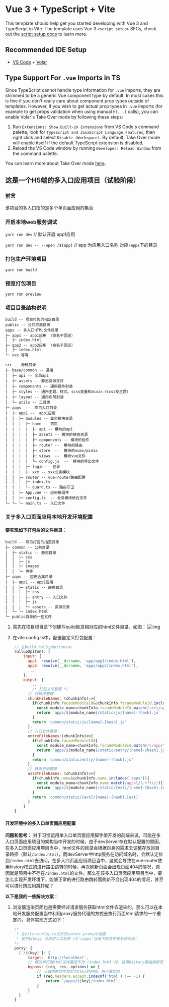 # Vue 3 + TypeScript + Vite

This template should help get you started developing with Vue 3 and TypeScript in Vite. The template uses Vue 3 `<script setup>` SFCs, check out the [script setup docs](https://v3.vuejs.org/api/sfc-script-setup.html#sfc-script-setup) to learn more.

## Recommended IDE Setup

- [VS Code](https://code.visualstudio.com/) + [Volar](https://marketplace.visualstudio.com/items?itemName=Vue.volar)

## Type Support For `.vue` Imports in TS

Since TypeScript cannot handle type information for `.vue` imports, they are shimmed to be a generic Vue component type by default. In most cases this is fine if you don't really care about component prop types outside of templates. However, if you wish to get actual prop types in `.vue` imports (for example to get props validation when using manual `h(...)` calls), you can enable Volar's Take Over mode by following these steps:

1. Run `Extensions: Show Built-in Extensions` from VS Code's command palette, look for `TypeScript and JavaScript Language Features`, then right click and select `Disable (Workspace)`. By default, Take Over mode will enable itself if the default TypeScript extension is disabled.
2. Reload the VS Code window by running `Developer: Reload Window` from the command palette.

You can learn more about Take Over mode [here](https://github.com/johnsoncodehk/volar/discussions/471).

## 这是一个H5端的多入口应用项目（试验阶段）

### 前言

该项目的多入口指的是多个单页面应用的集合

### 开启本地web服务调试

`yarn run dev` // 默认开启 app1应用

`yarn run dev -- --open /${app}` // app 为应用入口名称 对应`/apps`下的目录

### 打包生产环境项目

`yarn run build`

### 预览打包项目

`yarn run preview`

### 项目目录结构说明
```
build -- 项目打包的指定目录
public -- 公共资源目录
apps -- 多入口HTML文件目录
├─ app1 -- app1应用 （命名不固定）
│  ├─ index.html
├─ qpp2 -- app2应用 （命名不固定）
│  ├─ index.html
└─ xxx 等等

src -- 源码目录
├─ base/common -- 通用
│  ├─ api -- 全局api
│  ├─ assets -- 静态资源文件
│  ├─ components -- 通用组件封装
│  ├─ styles -- 通用主题、样式、scss变量和mixin（scss及主题）
│  ├─ layout -- 通用布局封装 
│  └─ utils -- 工具类
├─ apps  --  项目入口目录
│  ├─ app1 --  app1应用
│  │  ├─ modules -- 业务模块目录
│  │  │  ├─ home -- 首页
│  │  │  │  ├─ api -- 模块的api
│  │  │  │  ├─ assets -- 模块的静态资源
│  │  │  │  ├─ components -- 模块的组件
│  │  │  │  ├─ router --  模块的路由
│  │  │  │  ├─ store  --  模块的vuex/pinia
│  │  │  │  ├─ views  --  模块vue文件
│  │  │  │  └─ config.js  --  模块的导出文件
│  │  │  ├─ login -- 登录
│  │  │  ├─ xxx -- xxx业务模块
│  │  ├─ router -- vue-router路由配置
│  │  │  ├─ index.ts
│  │  │  └─ guard.ts -- 路由守卫
│  │  ├─ App.vue -- 应用根组件
│  │  ├─ config.ts  -- 业务模块统合文件
└─ └─ └─ main.ts -- 入口文件
``` 

### 关于多入口页面应用本地开发环境配置

#### 要实现如下打包后的文件目录：
```
build -- 项目打包的指定目录
├─ common -- 公共目录
│  ├─ static -- 静态目录
│  │  ├─ css
│  │  ├─ js
│  │  ├─ images
│  │  └─ 等等
├─ apps -- 应用合集目录
│  ├─ app1 -- app1应用
│  │  ├─ static -- 静态目录
│  │  │  ├─ css
│  │  │  ├─ entry -- 入口文件
│  │  │  ├─ js
│  │  │  └─ assets -- 资源目录
│  └─ └─ index.html
└─ public目录的一些文件
``` 
1. 需先在项目根目录下创建与build目录相对应的html文件目录，如图：
![img](https://p0.meituan.net/dpplatform/38d75a3cc6d127c09a7075ef26f93b365733.png "目录截图")

2. 在vite.config.ts中，配置自定义打包配置：
``` javascript
    // 在build.rollupOptions中
    rullupOpitons: {
        input: {
          app1: resolve(__dirname, 'app/app1/index.html'),
          app2: resolve(__dirname, 'apps/app2/index.html'),
          ...
        },
        output: {
            ...,
            /* 打包文件整理 */
          // 代码块整理
          chunkFileNames: (chunkInfo)=>{
            if(chunkInfo.facadeModuleId&&chunkInfo.facadeModuleId.includes('src')){
              const module_name=chunkInfo.facadeModuleId.match(/src\/apps\/(.+?)\//)[1]
              return `apps/${module_name}/static/js/[name]-[hash].js`
            }
            return 'common/static/js/[name]-[hash].js'
          },
          // 入口文件整理
          entryFileNames:(chunkInfo)=>{
            if(chunkInfo.facadeModuleId){
              const module_name=chunkInfo.facadeModuleId.match(/\/apps\/(.+?)\//)[1]
              return `apps/${module_name}/static/entry/[name]-[hash].js`
            }
            return 'common/static/entry/[name]-[hash].js'
          }, 
          // 静态资源整理
          assetFileNames: (chunkInfo)=>{
            if(chunkInfo.name&&chunkInfo.name.includes('apps')){
              const module_name=chunkInfo.name.match(/apps\/(.+?)\//)[1]
              return `apps/${module_name}/static/[ext]/[name]-[hash].[ext]`
            }
            return 'common/static/[ext]/[name]-[hash].[ext]'
          }
        }
    }
```
#### 开发环境中的多入口单页面应用配置

**问题和思考：** 对于习惯运用单入口单页面应用脚手架开发的前端来说，可能在多入口页面应用项目的架构当中开发的时候，由于devServer存在默认配置的原因，在多入口页面应用项目当中，html文件的目录会根据自身的需求去调整存放的目录路径（默认`/index.html`），而devServer中http服务在访问域名时，会默认定位到`/index.html`去访问，在多入口页面应用项目当中，这就会导致在vue-router使用history模式的进行路由跳转的时候，再次刷新页面会出现页面404的情况，原因就是项目中不存在`/index.html`的文件。那么在该多入口页面应用项目当中，要怎么实现开发环境下，能够正常的进行路由跳转而刷新不会出现404的情况，甚至可以进行跨应用跳转呢？

**以下是我的一些解决方案：**
1. 浏览器渲染页面也是需要经过请求服务获取html文件去渲染的，那么可以在本地开发服务配置当中利用proxy服务代理的方式去执行页面html请求的一个重定向，具体实现方式如下：
``` javascript
    /* 
     * 在vite.config.ts文件的server.proxy中设置
     * 其中${key} 为应用入口名称（与'/apps'目录下的文件夹名称对应）
    */ 
    porxy: {
      [`/${key}`]: {
          target: 'http://localhost',
          // 解决单页面html文件路径不为'/index.html'时，启用history路由刷新页面404问题
          bypass: (req, res, options) => {
              // 当请求的文件类型为html的时候，执行重定向
              if (req.headers.accept.indexOf('html') !== -1) {
                  return `/apps/${key}/index.html`;
              }
          }
      }
    }
```
